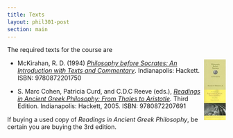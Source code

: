 ```yaml
---
title: Texts
layout: phil301-post
section: main
---
```



The required texts for the course are 

[<img style="float:right" src="/files/img/pps.jpg">](http://books.google.com/books?id=njPV7OzivLEC&lpg=PP1&ots=QaYr6R7h7t&dq=Philosophy%20before%20Socrates%3A%20An%20Introduction%20with%20Texts%20and%20Commentary&pg=PP1#v=onepage&q&f=false)

+    McKirahan, R. D. (1994) *[Philosophy before Socrates: An Introduction with Texts and Commentary](http://books.google.com/books?id=njPV7OzivLEC&lpg=PP1&ots=QaYr6R7h7t&dq=Philosophy%20before%20Socrates%3A%20An%20Introduction%20with%20Texts%20and%20Commentary&pg=PP1#v=onepage&q&f=false)*. Indianapolis: Hackett. ISBN: 9780872201750

[<img style="clear:both;float:right" src="/files/img/ccr.jpg">](http://books.google.com/books?id=XVHj_gwk39QC&lpg=PP1&pg=PP1#v=onepage&q&f=false) 

+    S. Marc Cohen, Patricia Curd, and C.D.C Reeve (eds.), *[Readings in Ancient Greek Philosophy: From Thales to Aristotle](http://books.google.com/books?id=XVHj_gwk39QC&lpg=PP1&pg=PP1#v=onepage&q&f=false).* Third Edition. Indianapolis: Hackett, 2005. ISBN: 9780872207691

If buying a used copy of *Readings in Ancient Greek Philosophy*, be certain you are buying the 3rd edition.

